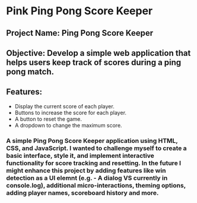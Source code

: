 # Pink Ping Pong Score Keeper

## Project Name: Ping Pong Score Keeper

## Objective: Develop a simple web application that helps users keep track of scores during a ping pong match.

## Features:

- Display the current score of each player.
- Buttons to increase the score for each player.
- A button to reset the game.
- A dropdown to change the maximum score.

### A simple Ping Pong Score Keeper application using HTML, CSS, and JavaScript. I wanted to challenge myself to create a basic interface, style it, and implement interactive functionality for score tracking and resetting. In the future I might enhance this project by adding features like win detection as a UI elemnt (e.g. - A dialog VS currently in console.log), additional micro-interactions, theming options, adding player names, scoreboard history and more.